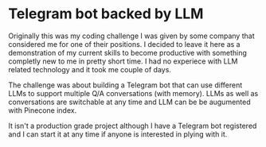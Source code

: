 # Telegram bot backed by LLM

Originally this was my coding challenge I was given by some company that considered me for one of their positions. I decided to leave it here as a demonstration of my current skills to become productive with something completly new to me in pretty short time. I had no experiece with LLM related technology and it took me couple of days.

The challenge was about building a Telegram bot that can use different LLMs to support multiple Q/A conversations (with memory). LLMs as well as conversations are switchable at any time and LLM can be be augumented with Pinecone index.

It isn't a production grade project although I have a Telegram bot registered and I can start it at any time if anyone is interested in plying with it.
